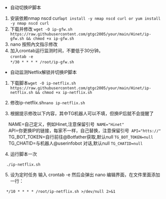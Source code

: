 - 自动切换IP脚本
 1. 安装依赖nmap nscd curl```apt install -y nmap nscd curl or yum install -y nmap nscd curl```
 2. 下载并修改  ```wget -O ip-gfw.sh https://raw.githubusercontent.com/gtgc2005/your/main/Hinet/ip-gfw.sh && chmod +x ip-gfw.sh```
 3. nano 按照內文指示修改
 4. 加入crontab运行监测时间，不要低于30分钟。  
```crontab -e```  
```*/30 * * * * /root/ip-gfw.sh```


- 自动监测Netflix解锁并切换IP脚本

1. 下载脚本```wget -O ip-netflix.sh https://raw.githubusercontent.com/gtgc2005/your/main/Hinet/ip-netflix.sh && chmod +x ip-netflix.sh```

2. 修改ip-netflix.sh```nano ip-netflix.sh```  

3. 根据提示修改以下内容，其中TG机器人可以不填，但换IP后就不会提醒了  

&ensp;&ensp; NAME=自己定义，例如Hinet,注意保留引号``` NAME="Hinet"```  
&ensp;&ensp; API=你更换IP的链接，每家不一样，自己替换，注意保留引号``` API="htts://"```  
&ensp;&ensp; TG_BOT_TOKEN=自行前往@Botfather获取,默认null ```TG_BOT_TOKEN=null```  
&ensp;&ensp; TG_CHATID=与机器人@userinfobot 对话,默认null ```TG_CHATID=null``` 

4. 运行脚本一次

&ensp; ```./ip-netflix.sh```

5. 设为定时任务 输入 crontab -e 然后会弹出 nano 编辑界面，在文件里面添加一行：  

&ensp; ```*/10 * * * * /root/ip-netflix.sh >/dev/null 2>&1```
